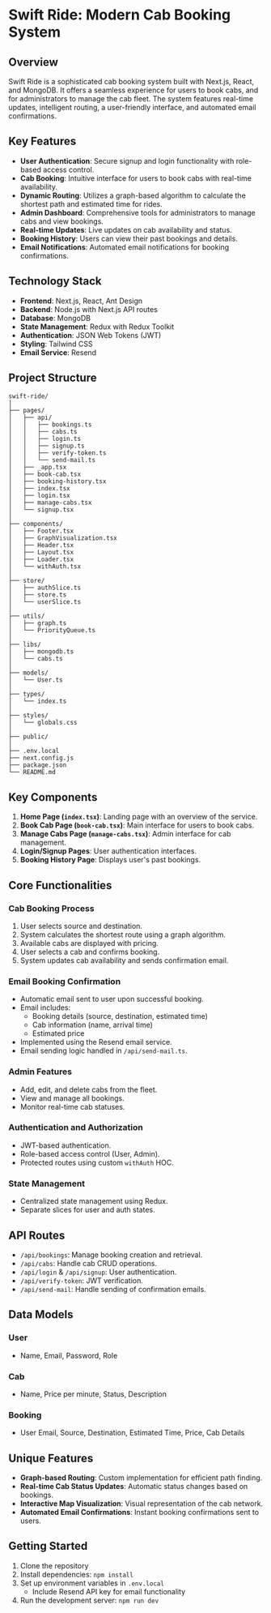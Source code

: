 # Swift Ride: Modern Cab Booking System

## Overview

Swift Ride is a sophisticated cab booking system built with Next.js, React, and MongoDB. It offers a seamless experience for users to book cabs, and for administrators to manage the cab fleet. The system features real-time updates, intelligent routing, a user-friendly interface, and automated email confirmations.

## Key Features

- **User Authentication**: Secure signup and login functionality with role-based access control.
- **Cab Booking**: Intuitive interface for users to book cabs with real-time availability.
- **Dynamic Routing**: Utilizes a graph-based algorithm to calculate the shortest path and estimated time for rides.
- **Admin Dashboard**: Comprehensive tools for administrators to manage cabs and view bookings.
- **Real-time Updates**: Live updates on cab availability and status.
- **Booking History**: Users can view their past bookings and details.
- **Email Notifications**: Automated email notifications for booking confirmations.

## Technology Stack

- **Frontend**: Next.js, React, Ant Design
- **Backend**: Node.js with Next.js API routes
- **Database**: MongoDB
- **State Management**: Redux with Redux Toolkit
- **Authentication**: JSON Web Tokens (JWT)
- **Styling**: Tailwind CSS
- **Email Service**: Resend

## Project Structure

```
swift-ride/
│
├── pages/
│   ├── api/
│   │   ├── bookings.ts
│   │   ├── cabs.ts
│   │   ├── login.ts
│   │   ├── signup.ts
│   │   ├── verify-token.ts
│   │   └── send-mail.ts
│   ├── _app.tsx
│   ├── book-cab.tsx
│   ├── booking-history.tsx
│   ├── index.tsx
│   ├── login.tsx
│   ├── manage-cabs.tsx
│   └── signup.tsx
│
├── components/
│   ├── Footer.tsx
│   ├── GraphVisualization.tsx
│   ├── Header.tsx
│   ├── Layout.tsx
│   ├── Loader.tsx
│   └── withAuth.tsx
│
├── store/
│   ├── authSlice.ts
│   ├── store.ts
│   └── userSlice.ts
│
├── utils/
│   ├── graph.ts
│   └── PriorityQueue.ts
│
├── libs/
│   ├── mongodb.ts
│   └── cabs.ts
│
├── models/
│   └── User.ts
│
├── types/
│   └── index.ts
│
├── styles/
│   └── globals.css
│
├── public/
│
├── .env.local
├── next.config.js
├── package.json
└── README.md
```

## Key Components

1. **Home Page (`index.tsx`)**: Landing page with an overview of the service.
2. **Book Cab Page (`book-cab.tsx`)**: Main interface for users to book cabs.
3. **Manage Cabs Page (`manage-cabs.tsx`)**: Admin interface for cab management.
4. **Login/Signup Pages**: User authentication interfaces.
5. **Booking History Page**: Displays user's past bookings.

## Core Functionalities

### Cab Booking Process
1. User selects source and destination.
2. System calculates the shortest route using a graph algorithm.
3. Available cabs are displayed with pricing.
4. User selects a cab and confirms booking.
5. System updates cab availability and sends confirmation email.

### Email Booking Confirmation
- Automatic email sent to user upon successful booking.
- Email includes:
  - Booking details (source, destination, estimated time)
  - Cab information (name, arrival time)
  - Estimated price
- Implemented using the Resend email service.
- Email sending logic handled in `/api/send-mail.ts`.

### Admin Features
- Add, edit, and delete cabs from the fleet.
- View and manage all bookings.
- Monitor real-time cab statuses.

### Authentication and Authorization
- JWT-based authentication.
- Role-based access control (User, Admin).
- Protected routes using custom `withAuth` HOC.

### State Management
- Centralized state management using Redux.
- Separate slices for user and auth states.

## API Routes

- `/api/bookings`: Manage booking creation and retrieval.
- `/api/cabs`: Handle cab CRUD operations.
- `/api/login` & `/api/signup`: User authentication.
- `/api/verify-token`: JWT verification.
- `/api/send-mail`: Handle sending of confirmation emails.

## Data Models

### User
- Name, Email, Password, Role

### Cab
- Name, Price per minute, Status, Description

### Booking
- User Email, Source, Destination, Estimated Time, Price, Cab Details

## Unique Features

- **Graph-based Routing**: Custom implementation for efficient path finding.
- **Real-time Cab Status Updates**: Automatic status changes based on bookings.
- **Interactive Map Visualization**: Visual representation of the cab network.
- **Automated Email Confirmations**: Instant booking confirmations sent to users.

## Getting Started

1. Clone the repository
2. Install dependencies: `npm install`
3. Set up environment variables in `.env.local`
   - Include Resend API key for email functionality
4. Run the development server: `npm run dev`

